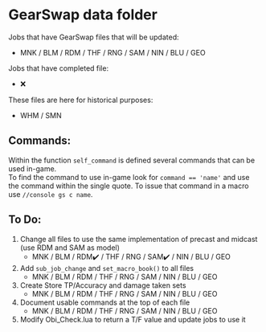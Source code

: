 # GearSwap data folder

Jobs that have GearSwap files that will be updated:
- MNK / BLM / RDM / THF / RNG / SAM / NIN / BLU / GEO

Jobs that have completed file:
- :x:

These files are here for historical purposes:
- WHM / SMN

## Commands:
Within the function `self_command` is defined several commands that can be used in-game.  
To find the command to use in-game look for `command == 'name'` and use the command within
the single quote. To issue that command in a macro use `//console gs c name`.


## To Do:
1. Change all files to use the same implementation of precast and midcast (use RDM and SAM as model)
    - MNK / BLM / RDM:heavy_check_mark: / THF / RNG / SAM:heavy_check_mark: / NIN / BLU / GEO
2. Add `sub_job_change` and `set_macro_book()` to all files
    - MNK / BLM / RDM / THF / RNG / SAM / NIN / BLU / GEO
3. Create Store TP/Accuracy and damage taken sets
    - MNK / BLM / RDM / THF / RNG / SAM / NIN / BLU / GEO
4. Document usable commands at the top of each file
    - MNK / BLM / RDM / THF / RNG / SAM / NIN / BLU / GEO
5. Modify Obi_Check.lua to return a T/F value and update jobs to use it
